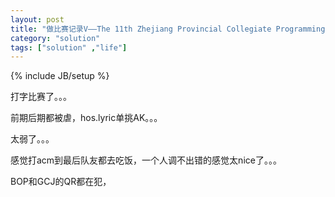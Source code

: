 ```yaml
---
layout: post
title: "做比赛记录V——The 11th Zhejiang Provincial Collegiate Programming Contest"
category: "solution"
tags: ["solution" ,"life"]
---
```

{% include JB/setup %}

打字比赛了。。。

前期后期都被虐，hos.lyric单挑AK。。。

太弱了。。。

感觉打acm到最后队友都去吃饭，一个人调不出错的感觉太nice了。。。

BOP和GCJ的QR都在犯，